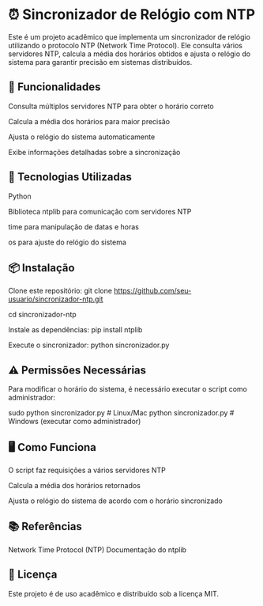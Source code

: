 # ⏰ Sincronizador de Relógio com NTP

Este é um projeto acadêmico que implementa um sincronizador de relógio utilizando o protocolo NTP (Network Time Protocol). Ele consulta vários servidores NTP, calcula a média dos horários obtidos e ajusta o relógio do sistema para garantir precisão em sistemas distribuídos.

## 🚀 Funcionalidades

Consulta múltiplos servidores NTP para obter o horário correto

Calcula a média dos horários para maior precisão

Ajusta o relógio do sistema automaticamente

Exibe informações detalhadas sobre a sincronização

## 📌 Tecnologias Utilizadas

Python

Biblioteca ntplib para comunicação com servidores NTP

time para manipulação de datas e horas

os para ajuste do relógio do sistema

## 📦 Instalação

Clone este repositório:
git clone https://github.com/seu-usuario/sincronizador-ntp.git

cd sincronizador-ntp

Instale as dependências:
pip install ntplib

Execute o sincronizador:
python sincronizador.py

## ⚠️ Permissões Necessárias

Para modificar o horário do sistema, é necessário executar o script como administrador:

sudo python sincronizador.py  # Linux/Mac
python sincronizador.py       # Windows (executar como administrador)

## 🖥️ Como Funciona

O script faz requisições a vários servidores NTP

Calcula a média dos horários retornados

Ajusta o relógio do sistema de acordo com o horário sincronizado

## 📚 Referências

Network Time Protocol (NTP)
Documentação do ntplib

## 📜 Licença

Este projeto é de uso acadêmico e distribuído sob a licença MIT.

